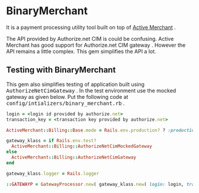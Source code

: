 # BinaryMerchant

It is a payment processing utility tool built on top of [Active Merchant](https://github.com/shopify/active_merchant) .

The API provided by Authorize.net CIM is could be confusing. Active Merchant has good support for Authorize.net CIM gateway . However the API remains a little complex. This gem simplifies the API a lot.

## Testing with BinaryMerchant

This gem also simplifies testing of application built using <tt>AuthorizeNetCimGateway</tt> . In the test environment use the mocked gateway as given below. Put the following code at <tt>config/intializers/binary_merchant.rb</tt> .

```ruby
login = <login id provided by authorize.net>
transaction_key = <transaction key provided by authorize.net>

ActiveMerchant::Billing::Base.mode = Rails.env.production? ? :production : :test

gateway_klass = if Rails.env.test?
  ActiveMerchant::Billing::AuthorizeNetCimMockedGateway
else
  ActiveMerchant::Billing::AuthorizeNetCimGateway
end

gateway_klass.logger = Rails.logger

::GATEWAYP = GatewayProcessor.new( gateway_klass.new( login: login, transaction_key: transaction_key ) )
